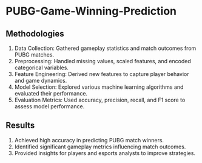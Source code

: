 # PUBG-Game-Winning-Prediction
## Methodologies
1. Data Collection: Gathered gameplay statistics and match outcomes from PUBG matches.
2. Preprocessing: Handled missing values, scaled features, and encoded categorical variables.
3. Feature Engineering: Derived new features to capture player behavior and game dynamics.
4. Model Selection: Explored various machine learning algorithms and evaluated their performance.
5. Evaluation Metrics: Used accuracy, precision, recall, and F1 score to assess model performance.


## Results
1. Achieved high accuracy in predicting PUBG match winners.
2. Identified significant gameplay metrics influencing match outcomes.
3. Provided insights for players and esports analysts to improve strategies.
